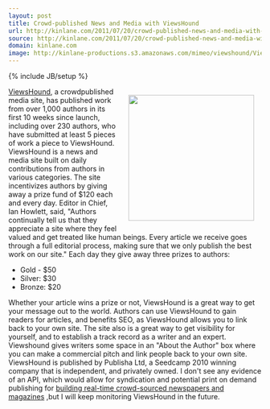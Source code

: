 ```yaml
---
layout: post
title: Crowd-published News and Media with ViewsHound
url: http://kinlane.com/2011/07/20/crowd-published-news-and-media-with-viewshound/
source: http://kinlane.com/2011/07/20/crowd-published-news-and-media-with-viewshound/
domain: kinlane.com
image: http://kinlane-productions.s3.amazonaws.com/mimeo/viewshound/ViewsHound-Logo.png
---
```

{% include JB/setup %}<p><!DOCTYPE html PUBLIC "-//W3C//DTD XHTML 1.0 Transitional//EN"
    "http://www.w3.org/TR/xhtml1/DTD/xhtml1-transitional.dtd">
<html xmlns="http://www.w3.org/1999/xhtml">
  <head>
    <title></title>
  </head>
  <body>
    <a title="ViewsHound" href="http://www.viewshound.com/"><img style="padding: 15px;" src="http://kinlane-productions.s3.amazonaws.com/mimeo/viewshound/ViewsHound-Logo.png" alt="" width="250"
    align="right" /></a><a title="ViewsHound" href="http://www.viewshound.com/">ViewsHound</a>, a crowdpublished media site, has published work from over 1,000 authors in its first 10 weeks since
    launch, including over 230 authors, who have submitted at least 5 pieces of work a piece to ViewsHound. ViewsHound is a news and media site built on daily contributions from authors in various
    categories. The site incentivizes authors by giving away a prize fund of $120 each and every day. Editor in Chief, Ian Howlett, said, "Authors continually tell us that they appreciate a site
    where they feel valued and get treated like human beings. Every article we receive goes through a full editorial process, making sure that we only publish the best work on our site." Each day
    they give away three prizes to authors:
    <ul class="blue">
      <li>Gold - $50
      </li>
      <li>Silver: $30
      </li>
      <li>Bronze: $20
      </li>
    </ul>Whether your article wins a prize or not, ViewsHound is a great way to get your message out to the world. Authors can use ViewsHound to gain readers for articles, and benefits SEO, as
    ViewsHound allows you to link back to your own site. The site also is a great way to get visibility for yourself, and to establish a track record as a writer and an expert. Viewshound gives
    writers some space in an "About the Author" box where you can make a commercial pitch and link people back to your own site. ViewsHound is published by Publisha Ltd, a Seedcamp 2010 winning
    company that is independent, and privately owned. I don't see any evidence of an API, which would allow for syndication and potential print on demand publishing for <a title=
    "real-time crowd-sourced newspapers and magazines" href="http://developer.mimeo.com/blog/blog_detail.php?ID=158">building real-time crowd-sourced newspapers and magazines</a> ,but I will keep
    monitoring ViewsHound in the future.
  </body>
</html></p>
